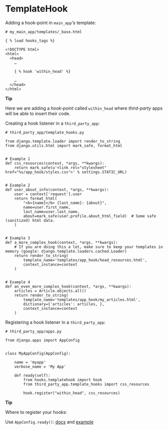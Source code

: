 # TemplateHook

Adding a hook-point in `main_app`'s template:


    # my_main_app/templates/_base.html

    { % load hooks_tags %}

    <!DOCTYPE html>
    <html>
      <head>
        …

        { % hook 'within_head' %}

        …
      </head>
    </html>

**Tip**

Here we are adding a *hook-point* called `within_head` where
*third-party* apps will be able to insert their code.

Creating a hook listener in a `third_party_app`:

    # third_party_app/template_hooks.py

    from django.template.loader import render_to_string
    from django.utils.html import mark_safe, format_html


    # Example 1
    def css_resources(context, *args, **kwargs):
        return mark_safe(u'<link rel="stylesheet" href="%s/app_hook/styles.css">' % settings.STATIC_URL)


    # Example 2
    def user_about_info(context, *args, **kwargs):
        user = context['request'].user
        return format_html(
            "<b>{name}</b> {last_name}: {about}",
            name=user.first_name,
            last_name=user.last_name,
            about=mark_safe(user.profile.about_html_field)  # Some safe (sanitized) html data.
        )


    # Example 3
    def a_more_complex_hook(context, *args, **kwargs):
        # If you are doing this a lot, make sure to keep your templates in memory (google: django.template.loaders.cached.Loader)
        return render_to_string(
            template_name='templates/app_hook/head_resources.html',
            context_instance=context
        )


    # Example 4
    def an_even_more_complex_hook(context, *args, **kwargs):
        articles = Article.objects.all()
        return render_to_string(
            template_name='templates/app_hook/my_articles.html',
            dictionary={'articles': articles, },
            context_instance=context
        )

Registering a hook listener in a `third_party_app`:

    # third_party_app/apps.py

    from django.apps import AppConfig


    class MyAppConfig(AppConfig):

        name = 'myapp'
        verbose_name = 'My App'

        def ready(self):
            from hooks.templatehook import hook
            from third_party_app.template_hooks import css_resources

            hook.register("within_head", css_resources)

**Tip**

Where to register your hooks:

Use `AppConfig.ready()`:
[docs](https://docs.djangoproject.com/en/1.8/ref/applications/#django.apps.AppConfig.ready)
and
[example](http://chriskief.com/2014/02/28/django-1-7-signals-appconfig/)
